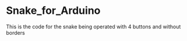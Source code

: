 # Snake_for_Arduino
This is the code for the snake being operated with 4 buttons and without borders
